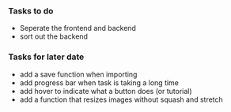 <h3>Tasks to do</h3>
<ul>
    <li>Seperate the frontend and backend</li>
    <li>sort out the backend</li>
</ul>

<h3>Tasks for later date</h3>
<ul>
    <li>add a save function when importing</li>
    <li>add progress bar when task is taking a long time</li>
    <li>add hover to indicate what a button does (or tutorial)</li>
    <li>add a function that resizes images without squash and stretch</li>
</ul>
